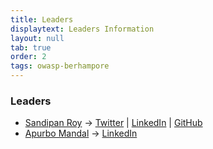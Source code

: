 ```yaml
---
title: Leaders
displaytext: Leaders Information
layout: null
tab: true
order: 2
tags: owasp-berhampore
---
```


### Leaders
* [Sandipan Roy](mailto:sandipan.roy@owasp.org) -> [Twitter](https://twitter.com/ByteHackr) \| [LinkedIn](https://www.linkedin.com/in/ByteHackr) \| [GitHub](https://github.com/ByteHackr/)
* [Apurbo Mandal](mailto:apurbo.mandal@owasp.org) -> [LinkedIn](https://www.linkedin.com/in/apumax)
